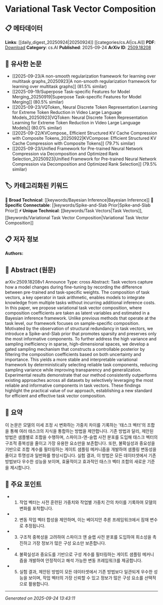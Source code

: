 <!-- KEYWORD_LINKING_METADATA:
{
  "processed_timestamp": "2025-09-24T13:43:11.126713",
  "vocabulary_version": "1.0",
  "selected_keywords": [
    "Task Vectors",
    "Variational Task Vector Composition",
    "Bayesian Inference",
    "Spike-and-Slab Prior"
  ],
  "rejected_keywords": [],
  "similarity_scores": {
    "Task Vectors": 0.8,
    "Variational Task Vector Composition": 0.85,
    "Bayesian Inference": 0.7,
    "Spike-and-Slab Prior": 0.78
  },
  "extraction_method": "AI_prompt_based",
  "budget_applied": true,
  "candidates_json": {
    "candidates": [
      {
        "surface": "task vectors",
        "canonical": "Task Vectors",
        "aliases": [
          "task vector"
        ],
        "category": "unique_technical",
        "rationale": "Task vectors are central to the paper's methodology and offer a unique concept for linking task-specific model changes.",
        "novelty_score": 0.75,
        "connectivity_score": 0.65,
        "specificity_score": 0.85,
        "link_intent_score": 0.8
      },
      {
        "surface": "variational task vector composition",
        "canonical": "Variational Task Vector Composition",
        "aliases": [
          "variational composition"
        ],
        "category": "unique_technical",
        "rationale": "This is the core innovation of the paper, providing a novel approach to task vector composition.",
        "novelty_score": 0.8,
        "connectivity_score": 0.6,
        "specificity_score": 0.9,
        "link_intent_score": 0.85
      },
      {
        "surface": "Bayesian inference framework",
        "canonical": "Bayesian Inference",
        "aliases": [
          "Bayesian framework"
        ],
        "category": "broad_technical",
        "rationale": "Bayesian inference is a foundational concept that connects to probabilistic modeling and statistical methods.",
        "novelty_score": 0.4,
        "connectivity_score": 0.7,
        "specificity_score": 0.6,
        "link_intent_score": 0.7
      },
      {
        "surface": "Spike-and-Slab prior",
        "canonical": "Spike-and-Slab Prior",
        "aliases": [
          "spike-slab prior"
        ],
        "category": "specific_connectable",
        "rationale": "This prior is crucial for promoting sparsity in the model, linking to statistical sparsity techniques.",
        "novelty_score": 0.65,
        "connectivity_score": 0.75,
        "specificity_score": 0.8,
        "link_intent_score": 0.78
      }
    ],
    "ban_list_suggestions": [
      "method",
      "experiment",
      "performance",
      "results",
      "approach"
    ]
  },
  "decisions": [
    {
      "candidate_surface": "task vectors",
      "resolved_canonical": "Task Vectors",
      "decision": "linked",
      "scores": {
        "novelty": 0.75,
        "connectivity": 0.65,
        "specificity": 0.85,
        "link_intent": 0.8
      }
    },
    {
      "candidate_surface": "variational task vector composition",
      "resolved_canonical": "Variational Task Vector Composition",
      "decision": "linked",
      "scores": {
        "novelty": 0.8,
        "connectivity": 0.6,
        "specificity": 0.9,
        "link_intent": 0.85
      }
    },
    {
      "candidate_surface": "Bayesian inference framework",
      "resolved_canonical": "Bayesian Inference",
      "decision": "linked",
      "scores": {
        "novelty": 0.4,
        "connectivity": 0.7,
        "specificity": 0.6,
        "link_intent": 0.7
      }
    },
    {
      "candidate_surface": "Spike-and-Slab prior",
      "resolved_canonical": "Spike-and-Slab Prior",
      "decision": "linked",
      "scores": {
        "novelty": 0.65,
        "connectivity": 0.75,
        "specificity": 0.8,
        "link_intent": 0.78
      }
    }
  ]
}
-->

# Variational Task Vector Composition

## 📋 메타데이터

**Links**: [[daily_digest_20250924|20250924]] [[categories/cs.AI|cs.AI]]
**PDF**: [Download](https://arxiv.org/pdf/2509.18208.pdf)
**Category**: cs.AI
**Published**: 2025-09-24
**ArXiv ID**: [2509.18208](https://arxiv.org/abs/2509.18208)

## 🔗 유사한 논문
- [[2025-09-23/A non-smooth regularization framework for learning over multitask graphs_20250923|A non-smooth regularization framework for learning over multitask graphs]] (81.5% similar)
- [[2025-09-19/Superpose Task-specific Features for Model Merging_20250919|Superpose Task-specific Features for Model Merging]] (80.5% similar)
- [[2025-09-23/VQToken_ Neural Discrete Token Representation Learning for Extreme Token Reduction in Video Large Language Models_20250923|VQToken: Neural Discrete Token Representation Learning for Extreme Token Reduction in Video Large Language Models]] (80.0% similar)
- [[2025-09-22/KVCompose_ Efficient Structured KV Cache Compression with Composite Tokens_20250922|KVCompose: Efficient Structured KV Cache Compression with Composite Tokens]] (79.7% similar)
- [[2025-09-23/Unified Framework for Pre-trained Neural Network Compression via Decomposition and Optimized Rank Selection_20250923|Unified Framework for Pre-trained Neural Network Compression via Decomposition and Optimized Rank Selection]] (79.5% similar)

## 🏷️ 카테고리화된 키워드
**🧠 Broad Technical**: [[keywords/Bayesian Inference|Bayesian Inference]]
**🔗 Specific Connectable**: [[keywords/Spike-and-Slab Prior|Spike-and-Slab Prior]]
**⚡ Unique Technical**: [[keywords/Task Vectors|Task Vectors]], [[keywords/Variational Task Vector Composition|Variational Task Vector Composition]]

## 📋 저자 정보

**Authors:** 

## 📄 Abstract (원문)

arXiv:2509.18208v1 Announce Type: cross 
Abstract: Task vectors capture how a model changes during fine-tuning by recording the difference between pre-trained and task-specific weights. The composition of task vectors, a key operator in task arithmetic, enables models to integrate knowledge from multiple tasks without incurring additional inference costs. In this paper, we propose variational task vector composition, where composition coefficients are taken as latent variables and estimated in a Bayesian inference framework. Unlike previous methods that operate at the task level, our framework focuses on sample-specific composition. Motivated by the observation of structural redundancy in task vectors, we introduce a Spike-and-Slab prior that promotes sparsity and preserves only the most informative components. To further address the high variance and sampling inefficiency in sparse, high-dimensional spaces, we develop a gated sampling mechanism that constructs a controllable posterior by filtering the composition coefficients based on both uncertainty and importance. This yields a more stable and interpretable variational framework by deterministically selecting reliable task components, reducing sampling variance while improving transparency and generalization. Experimental results demonstrate that our method consistently outperforms existing approaches across all datasets by selectively leveraging the most reliable and informative components in task vectors. These findings highlight the practical value of our approach, establishing a new standard for efficient and effective task vector composition.

## 📝 요약

이 논문은 모델의 미세 조정 시 변화하는 가중치 차이를 기록하는 '태스크 벡터'의 조합을 통해 여러 태스크의 지식을 통합하는 방법을 제안합니다. 기존 방법과 달리, 제안된 방법은 샘플별로 조합을 수행하며, 스파이크-앤-슬랩 사전 분포를 도입해 태스크 벡터의 구조적 중복성을 줄이고 가장 유용한 요소만을 보존합니다. 또한, 불확실성과 중요성을 기반으로 조합 계수를 필터링하는 게이트 샘플링 메커니즘을 개발하여 샘플링 변동성을 줄이고 투명성과 일반화를 향상시킵니다. 실험 결과, 이 방법은 모든 데이터셋에서 기존 방법보다 우수한 성능을 보이며, 효율적이고 효과적인 태스크 벡터 조합의 새로운 기준을 제시합니다.

## 🎯 주요 포인트

- 1. 작업 벡터는 사전 훈련된 가중치와 작업별 가중치 간의 차이를 기록하여 모델의 변화를 포착합니다.
- 2. 변동 작업 벡터 합성을 제안하며, 이는 베이지안 추론 프레임워크에서 잠재 변수로 추정됩니다.
- 3. 구조적 중복성을 고려하여 스파이크 앤 슬랩 사전 분포를 도입하여 희소성을 촉진하고 가장 정보가 많은 구성 요소만 보존합니다.
- 4. 불확실성과 중요도를 기반으로 구성 계수를 필터링하는 게이트 샘플링 메커니즘을 개발하여 안정적이고 해석 가능한 변동 프레임워크를 제공합니다.
- 5. 실험 결과, 제안된 방법이 모든 데이터셋에서 기존 방법보다 일관되게 우수한 성능을 보이며, 작업 벡터의 가장 신뢰할 수 있고 정보가 많은 구성 요소를 선택적으로 활용합니다.


---

*Generated on 2025-09-24 13:43:11*